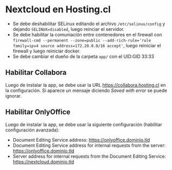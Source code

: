 # Nextcloud en Hosting.cl
- Se debe deshabilitar SELinux editando el archivo `/etc/selinux/config` y dejando `SELINUX=disabled`, luego reinciar el servidor.
- Se debe habilitar la comuniación entre contenedores en el firewall con `firewall-cmd --permanent --zone=public --add-rich-rule='rule family=ipv4 source address=172.20.0.0/16 accept'`, luego reiniciar el firewall y luego reiniciar docker.
- Se debe cambiar el dueño de la carpeta `app/` con el UID:GID 33:33
  
## Habilitar Collabora
Luego de instalar la app, se debe usar la URL https://collabora.hosting.cl en la configuración. Si aparece un mensaje diciendo *Saved with error* se puede ignorar.
  
## Habilitar OnlyOffice
Luego de instalar la app, se debe usar la siguiente configuración (habilitar configuración avanzada):
  - Document Editing Service address: https://onlyoffice.dominio.tld
  - Document Editing Service address for internal requests from the server: https://onlyoffice.dominio.tld
  - Server address for internal requests from the Document Editing Service: https://nextcloud.dominio.tld
